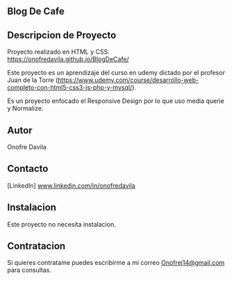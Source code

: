 ## Blog De Cafe  
## Descripcion de Proyecto
Proyecto realizado en HTML y CSS. https://onofredavila.github.io/BlogDeCafe/

Este proyecto es un aprendizaje del curso en udemy dictado por el profesor Juan de la Torre (https://www.udemy.com/course/desarrollo-web-completo-con-html5-css3-js-php-y-mysql/).

Es un proyecto enfocado el Responsive Design por lo que uso media querie y Normalize.

## Autor
Onofre Davila

## Contacto
[LinkedIn] www.linkedin.com/in/onofredavila

## Instalacion
Este proyecto no necesita instalacion.

## Contratacion
Si quieres contratame puedes escribirme a mi correo Onofrej14@gmail.com para consultas.

